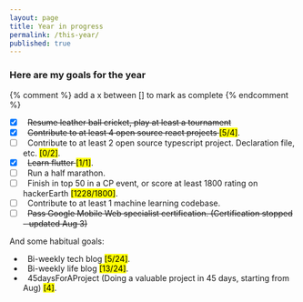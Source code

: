 ```yaml
---
layout: page
title: Year in progress
permalink: /this-year/
published: true
---
```


<div class="page" markdown="1">

### Here are my goals for the year

{% comment %} add a x  between [] to mark as complete {% endcomment %}

- [x] &nbsp; <del>Resume leather ball cricket, play at least a tournament</del>
- [X] &nbsp; <del> Contribute to at least 4 open source react projects </del> <mark>[5/4]</mark>.
- [ ] &nbsp; Contribute to at least 2 open source typescript project. Declaration file, etc. <mark>[0/2]</mark>.
- [x] &nbsp; <del> Learn flutter </del> <mark>[1/1]</mark>.
- [ ] &nbsp; Run a half marathon.
- [ ] &nbsp; Finish in top 50 in a CP event, or score at least 1800 rating on hackerEarth <mark>[1228/1800]</mark>.
- [ ] &nbsp; Contribute to at least 1 machine learning codebase.
- [ ] &nbsp; <del>Pass Google Mobile Web specialist certification. (Certification stopped - updated Aug 3)</del>

And some habitual goals:

- &nbsp; Bi-weekly tech blog <mark>[5/24]</mark>.
- &nbsp; Bi-weekly life blog <mark>[13/24]</mark>.
- &nbsp; 45daysForAProject (Doing a valuable project in 45 days, starting from Aug) <mark>[4]</mark>.
</div>
